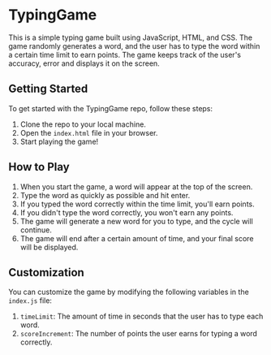 # TypingGame

This is a simple typing game built using JavaScript, HTML, and CSS. The game randomly generates a word, and the user has to type the word within a certain time limit to earn points. The game keeps track of the user's accuracy, error and displays it on the screen.

## Getting Started

To get started with the TypingGame repo, follow these steps:

1. Clone the repo to your local machine.
2. Open the `index.html` file in your browser.
3. Start playing the game!

## How to Play

1. When you start the game, a word will appear at the top of the screen.
2. Type the word as quickly as possible and hit enter.
3. If you typed the word correctly within the time limit, you'll earn points.
4. If you didn't type the word correctly, you won't earn any points.
5. The game will generate a new word for you to type, and the cycle will continue.
6. The game will end after a certain amount of time, and your final score will be displayed.

## Customization

You can customize the game by modifying the following variables in the `index.js` file:

1. `timeLimit`: The amount of time in seconds that the user has to type each word.
2. `scoreIncrement`: The number of points the user earns for typing a word correctly.
